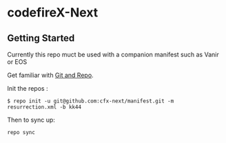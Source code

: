 codefireX-Next
===========


Getting Started
---------------

Currently this repo muct be used with a companion manifest such as Vanir or EOS

Get familiar with [Git and Repo](http://source.android.com/source/using-repo.html).

Init the repos :

    $ repo init -u git@github.com:cfx-next/manifest.git -m resurrection.xml -b kk44

Then to sync up:

    repo sync

